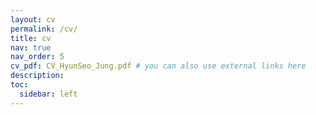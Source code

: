 ```yaml
---
layout: cv
permalink: /cv/
title: cv
nav: true
nav_order: 5
cv_pdf: CV_HyunSeo_Jung.pdf # you can also use external links here
description: 
toc:
  sidebar: left
---
```

